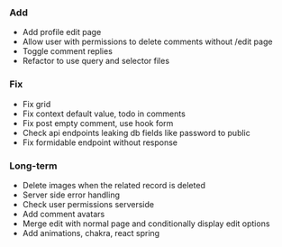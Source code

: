 ### Add

- Add profile edit page
- Allow user with permissions to delete comments without /edit page
- Toggle comment replies
- Refactor to use query and selector files

### Fix

- Fix grid
- Fix context default value, todo in comments
- Fix post empty comment, use hook form
- Check api endpoints leaking db fields like password to public
- Fix formidable endpoint without response

### Long-term

- Delete images when the related record is deleted
- Server side error handling
- Check user permissions serverside
- Add comment avatars
- Merge edit with normal page and conditionally display edit options
- Add animations, chakra, react spring
